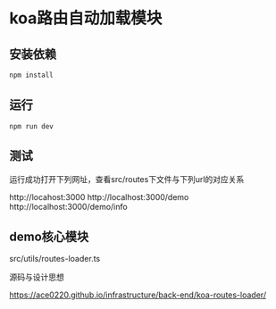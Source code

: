 # koa路由自动加载模块

## 安装依赖

```sh
npm install
```

## 运行

```
npm run dev
```

## 测试

运行成功打开下列网址，查看src/routes下文件与下列url的对应关系

http://locahost:3000
http://localhost:3000/demo
http://localhost:3000/demo/info

## demo核心模块

src/utils/routes-loader.ts

源码与设计思想

https://ace0220.github.io/infrastructure/back-end/koa-routes-loader/



